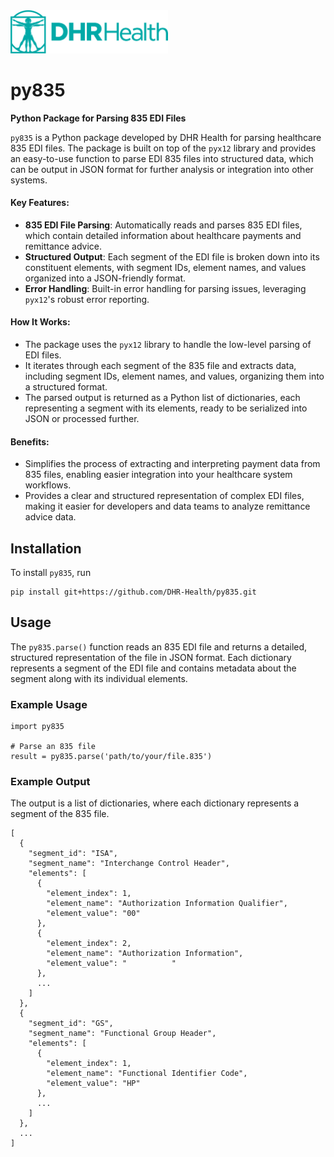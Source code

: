 <img src="DHR-Health-Logo.png" width="50%">



# py835 
**Python Package for Parsing 835 EDI Files**

`py835` is a Python package developed by DHR Health for parsing healthcare 835 EDI files. The package is built on top of the `pyx12` library and provides an easy-to-use function to parse EDI 835 files into structured data, which can be output in JSON format for further analysis or integration into other systems.

#### Key Features:
- **835 EDI File Parsing**: Automatically reads and parses 835 EDI files, which contain detailed information about healthcare payments and remittance advice.
- **Structured Output**: Each segment of the EDI file is broken down into its constituent elements, with segment IDs, element names, and values organized into a JSON-friendly format.
- **Error Handling**: Built-in error handling for parsing issues, leveraging `pyx12`'s robust error reporting.

#### How It Works:
- The package uses the `pyx12` library to handle the low-level parsing of EDI files.
- It iterates through each segment of the 835 file and extracts data, including segment IDs, element names, and values, organizing them into a structured format.
- The parsed output is returned as a Python list of dictionaries, each representing a segment with its elements, ready to be serialized into JSON or processed further.

#### Benefits:
- Simplifies the process of extracting and interpreting payment data from 835 files, enabling easier integration into your healthcare system workflows.
- Provides a clear and structured representation of complex EDI files, making it easier for developers and data teams to analyze remittance advice data.

## Installation
To install `py835`, run 
```
pip install git+https://github.com/DHR-Health/py835.git
```

## Usage 

The `py835.parse()` function reads an 835 EDI file and returns a detailed, structured representation of the file in JSON format. Each dictionary represents a segment of the EDI file and contains metadata about the segment along with its individual elements.

### Example Usage
```
import py835

# Parse an 835 file
result = py835.parse('path/to/your/file.835')
```

### Example Output
The output is a list of dictionaries, where each dictionary represents a segment of the 835 file.
```
[
  {
    "segment_id": "ISA",
    "segment_name": "Interchange Control Header",
    "elements": [
      {
        "element_index": 1,
        "element_name": "Authorization Information Qualifier",
        "element_value": "00"
      },
      {
        "element_index": 2,
        "element_name": "Authorization Information",
        "element_value": "          "
      },
      ...
    ]
  },
  {
    "segment_id": "GS",
    "segment_name": "Functional Group Header",
    "elements": [
      {
        "element_index": 1,
        "element_name": "Functional Identifier Code",
        "element_value": "HP"
      },
      ...
    ]
  },
  ...
]
```